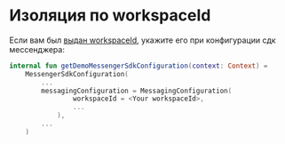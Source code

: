 # Изоляция по workspaceId

Если вам был [выдан workspaceId](https://wiki.yandex-team.ru/messenger/doc/base-integration/#vorkspejjs), укажите его при конфигурации сдк мессенджера:

```kotlin
internal fun getDemoMessengerSdkConfiguration(context: Context) =
    MessengerSdkConfiguration(
        ...
        messagingConfiguration = MessagingConfiguration(
                workspaceId = <Your workspaceId>,
                ...
            ),
        ...
    )
```